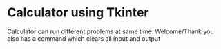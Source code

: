 # Calculator using Tkinter
Calculator can run different problems at same time.
Welcome/Thank you also has a command which clears all input and output

